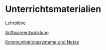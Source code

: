 # Unterrichtsmaterialien

[Lehrpläne](https://www.ris.bka.gv.at/Dokumente/Bundesnormen/NOR40234867/NOR40234867.pdf) 

[Softwareentwicklung](https://eneukirchner.github.io/Softwareentwicklung/)

[Kommunikationssysteme und Netze](https://eneukirchner.github.io/Kommunikationssysteme_und_Netze)




